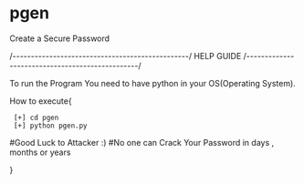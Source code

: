 # pgen
Create a Secure Password 

/------------------------------------------------/
       		           HELP GUIDE
/------------------------------------------------/

To run the Program You need to have python in your OS(Operating System).

How to execute{

	 [+] cd pgen
 	 [+] python pgen.py

#Good Luck to Attacker :)
#No one can Crack Your Password in days , months or years

}
